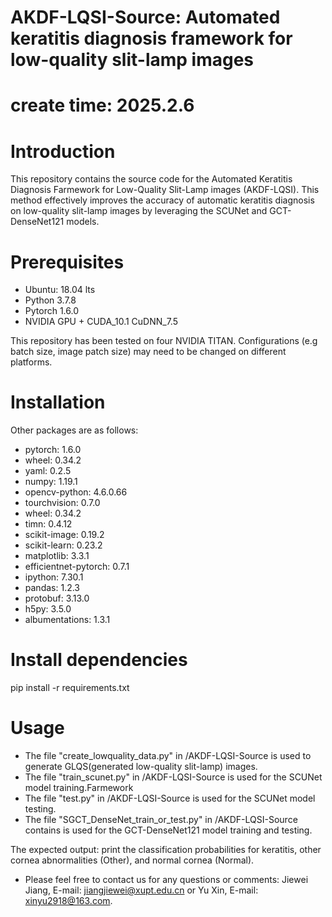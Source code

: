 # AKDF-LQSI-Source: Automated keratitis diagnosis framework for low-quality slit-lamp images
# create time: 2025.2.6

# Introduction
This repository contains the source code for the Automated Keratitis Diagnosis Farmework for Low-Quality Slit-Lamp images (AKDF-LQSI). 
This method effectively improves the accuracy of automatic keratitis diagnosis on low-quality slit-lamp images by leveraging the SCUNet and GCT-DenseNet121 models.

# Prerequisites
* Ubuntu: 18.04 lts
* Python 3.7.8
* Pytorch 1.6.0
* NVIDIA GPU + CUDA_10.1 CuDNN_7.5

This repository has been tested on four NVIDIA TITAN. Configurations (e.g batch size, image patch size) may need to be changed on different platforms.

# Installation
Other packages are as follows:
* pytorch: 1.6.0 
* wheel: 0.34.2
* yaml:  0.2.5
* numpy: 1.19.1
* opencv-python: 4.6.0.66
* tourchvision: 0.7.0
* wheel:  0.34.2
* timn: 0.4.12
* scikit-image: 0.19.2
* scikit-learn: 0.23.2
* matplotlib: 3.3.1
* efficientnet-pytorch: 0.7.1
* ipython: 7.30.1
* pandas: 1.2.3
* protobuf: 3.13.0
* h5py: 3.5.0
* albumentations: 1.3.1

# Install dependencies
pip install -r requirements.txt

# Usage
* The file "create_lowquality_data.py" in /AKDF-LQSI-Source is used to generate GLQS(generated low-quality slit-lamp) images.
* The file "train_scunet.py" in /AKDF-LQSI-Source is used for the SCUNet model training.Farmework
* The file "test.py" in /AKDF-LQSI-Source is used for the SCUNet model testing.
* The file "SGCT_DenseNet_train_or_test.py" in /AKDF-LQSI-Source contains is used for the GCT-DenseNet121 model training and testing.



The expected output: print the classification probabilities for  keratitis, other cornea abnormalities (Other), and normal cornea (Normal).



* Please feel free to contact us for any questions or comments: Jiewei Jiang, E-mail: jiangjiewei@xupt.edu.cn or Yu Xin, E-mail: xinyu2918@163.com.

